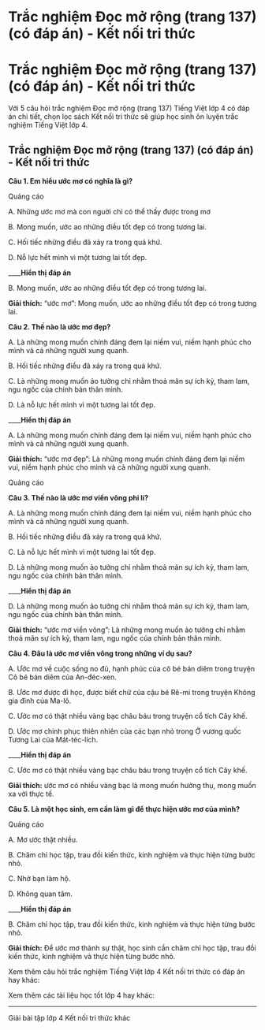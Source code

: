 # Trắc nghiệm Đọc mở rộng (trang 137) (có đáp án) - Kết nối tri thức

# Trắc nghiệm Đọc mở rộng (trang 137) (có đáp án) - Kết nối tri thức

Với 5 câu hỏi trắc nghiệm Đọc mở rộng (trang 137) Tiếng Việt lớp 4 có đáp án chi tiết, chọn lọc sách Kết nối tri thức sẽ giúp học sinh ôn luyện trắc nghiệm Tiếng Việt lớp 4.

## Trắc nghiệm Đọc mở rộng (trang 137) (có đáp án) - Kết nối tri thức

**Câu 1. Em hiểu ước mơ có nghĩa là gì?**

Quảng cáo

A. Những ước mơ mà con nguời chỉ có thể thấy được trong mơ

B. Mong muốn, ước ao những điều tốt đẹp có trong tương lai.

C. Hối tiếc những điều đã xảy ra trong quá khứ.

D. Nỗ lực hết mình vì một tương lai tốt đẹp.

____**Hiển thị đáp án**

B. Mong muốn, ước ao những điều tốt đẹp có trong tương lai.

**Giải thích:** “ước mơ”: Mong muốn, ước ao những điều tốt đẹp có trong tương lai.

**Câu 2. Thế nào là ước mơ đẹp?**

A. Là những mong muốn chính đáng đem lại niềm vui, niềm hạnh phúc cho mình và cả những người xung quanh.

B. Hối tiếc những điều đã xảy ra trong quá khứ.

C. Là những mong muốn ảo tưởng chỉ nhằm thoả mãn sự ích kỷ, tham lam, ngu ngốc của chính bản thân mình.

D. Là nỗ lực hết mình vì một tương lai tốt đẹp.

____**Hiển thị đáp án**

A. Là những mong muốn chính đáng đem lại niềm vui, niềm hạnh phúc cho mình và cả những người xung quanh.

**Giải thích:** “ước mơ đẹp”: Là những mong muốn chính đáng đem lại niềm vui, niềm hạnh phúc cho mình và cả những người xung quanh.

Quảng cáo

**Câu 3. Thế nào là ước mơ viển vông phi lí?**

A. Là những mong muốn chính đáng đem lại niềm vui, niềm hạnh phúc cho mình và cả những người xung quanh.

B. Hối tiếc những điều đã xảy ra trong quá khứ.

C. Là nỗ lực hết mình vì một tương lai tốt đẹp.

D. Là những mong muốn ảo tưởng chỉ nhằm thoả mãn sự ích kỷ, tham lam, ngu ngốc của chính bản thân mình.

____**Hiển thị đáp án**

D. Là những mong muốn ảo tưởng chỉ nhằm thoả mãn sự ích kỷ, tham lam, ngu ngốc của chính bản thân mình.

**Giải thích:** “ước mơ viển vông”: Là những mong muốn ảo tưởng chỉ nhằm thoả mãn sự ích kỷ, tham lam, ngu ngốc của chính bản thân mình.

**Câu 4. Đâu là ước mơ viển vông trong những ví dụ sau?**

A. Ước mơ về cuộc sống no đủ, hạnh phúc của cô bé bán diêm trong truyện Cô bé bán diêm của An-đéc-xen.

B. Ước mơ được đi học, được biết chữ của cậu bé Rê-mi trong truyện Không gia đình của Ma-lô.

C. Ước mơ có thật nhiều vàng bạc châu báu trong truyện cổ tích Cây khế.

D. Ước mơ chinh phục thiên nhiên của các bạn nhỏ trong Ở vương quốc Tương Lai của Mát-téc-lích.

____**Hiển thị đáp án**

C. Ước mơ có thật nhiều vàng bạc châu báu trong truyện cổ tích Cây khế.

**Giải thích:** ước mơ có nhiều vàng bạc là mong muốn hưởng thụ, mong muốn xa vời thực tế.

**Câu 5. Là một học sinh, em cần làm gì để thực hiện ước mơ của mình?**

Quảng cáo

A. Mơ ước thật nhiều. 

B. Chăm chỉ học tập, trau đồi kiến thức, kinh nghiệm và thực hiện từng bước nhỏ.

C. Nhờ bạn làm hộ. 

D. Không quan tâm.

____**Hiển thị đáp án**

B. Chăm chỉ học tập, trau đồi kiến thức, kinh nghiệm và thực hiện từng bước nhỏ.

**Giải thích:** Để ước mơ thành sự thật, học sinh cần chăm chỉ học tập, trau đồi kiến thức, kinh nghiệm và thực hiện từng bước nhỏ.

Xem thêm câu hỏi trắc nghiệm Tiếng Việt lớp 4 Kết nối tri thức có đáp án hay khác:

Xem thêm các tài liệu học tốt lớp 4 hay khác:

* * *

Giải bài tập lớp 4 Kết nối tri thức khác
